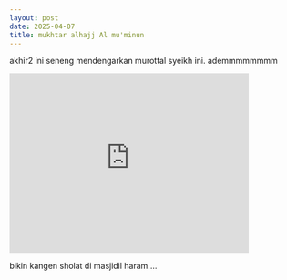 ```yaml
---
layout: post
date: 2025-04-07
title: mukhtar alhajj Al mu'minun
---
```


akhir2 ini seneng mendengarkan murottal syeikh ini. ademmmmmmmm
<iframe width="420" height="315" src="https://www.youtube.com/watch?v=4PmdRWwfWDA" frameborder="0" allowfullscreen></iframe>


bikin kangen sholat di masjidil haram....
